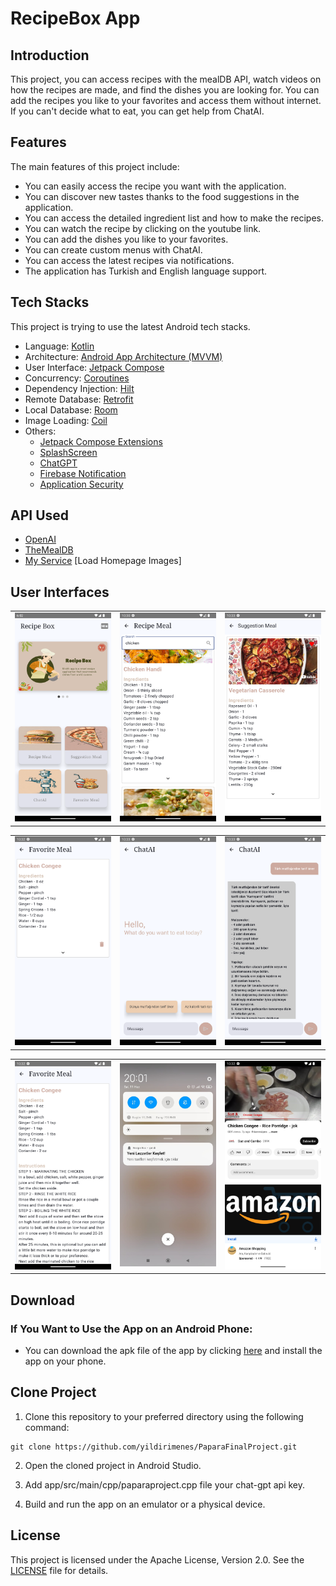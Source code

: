 # RecipeBox App

## Introduction
This project, you can access recipes with the mealDB API, watch videos on how the recipes are made, and find the dishes you are looking for. You can add the recipes you like to your favorites and access them without internet. If you can't decide what to eat, you can get help from ChatAI.
## Features

The main features of this project include:

- You can easily access the recipe you want with the application.
- You can discover new tastes thanks to the food suggestions in the application.
- You can access the detailed ingredient list and how to make the recipes.
- You can watch the recipe by clicking on the youtube link.
- You can add the dishes you like to your favorites.
- You can create custom menus with ChatAI.
- You can access the latest recipes via notifications.
- The application has Turkish and English language support. 

## Tech Stacks

This project is trying to use the latest Android tech stacks.

- Language: [Kotlin](https://kotlinlang.org)
- Architecture: [Android App Architecture (MVVM) ](https://developer.android.com/topic/architecture)
- User Interface: [Jetpack Compose](https://developer.android.com/jetpack/compose)
- Concurrency: [Coroutines](https://kotlinlang.org/docs/coroutines-overview.html)
- Dependency Injection: [Hilt](https://developer.android.com/training/dependency-injection/hilt-android)
- Remote Database: [Retrofit](https://square.github.io/retrofit/)
- Local Database: [Room](https://developer.android.com/jetpack/androidx/releases/room)
- Image Loading: [Coil](https://coil-kt.github.io) 
- Others:
  - [Jetpack Compose Extensions](https://google.github.io/accompanist)
  - [SplashScreen](https://developer.android.com/develop/ui/views/launch/splash-screen)
  - [ChatGPT](https://openai.com/)
  - [Firebase Notification](https://firebase.google.com/docs/cloud-messaging?hl=tr)
  - [Application Security](https://medium.com/programming-lite/securing-api-keys-in-android-app-using-ndk-native-development-kit-7aaa6c0176be)

## API Used

- [OpenAI](https://platform.openai.com/docs/overview)
- [TheMealDB](https://www.themealdb.com/api.php)
- [My Service](http://www.yildirimenes.com/recipebox/slider_one.png) [Load Homepage Images]

## User Interfaces
  <table>
  <tr>
  <td><img src="images/home_page.png" width="250"></td>
  <td><img src="images/recipe_page.png" width="250"></td>
  <td><img src="images/suggestion_meal_page.png" width="250"></td>
  </tr>
</table>
<table>
  <tr>
  <td><img src="images/favorite_page.png" width="250"></td>
  <td><img src="images/chat_ai_page.png" width="250"></td>
  <td><img src="images/chat_ai_detail_page.png" width="250" ></td>
  </tr>
</table>
<table>
  <tr>
  <td><img src="images/favorite_detail_page.png" width="250" ></td>
  <td><img src="images/notification_workmanager.jpeg" width="250"></td>
    <td><img src="images/youtube_link_page.png" width="250"></td>
  </tr>
</table>

## Download

### If You Want to Use the App on an Android Phone:

* You can download the apk file of the app by clicking [here](https://drive.google.com/drive/folders/1x-RKA3PTVTkzYobFnk5Q6EnWSqy8-QSx) and install the app on your phone.

## Clone Project

1. Clone this repository to your preferred directory using the following command:

```
git clone https://github.com/yildirimenes/PaparaFinalProject.git
```
2. Open the cloned project in Android Studio.
  
3. Add app/src/main/cpp/paparaproject.cpp file your chat-gpt api key.

4. Build and run the app on an emulator or a physical device.


## License
This project is licensed under the Apache License, Version 2.0. See the [LICENSE](LICENSE) file for details.
